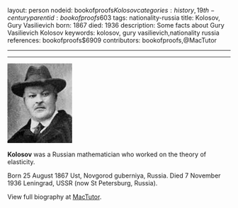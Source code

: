 layout: person
nodeid: bookofproofs$Kolosov
categories: history,19th-century
parentid: bookofproofs$603
tags: nationality-russia
title: Kolosov, Gury Vasilievich
born: 1867
died: 1936
description: Some facts about Gury Vasilievich Kolosov
keywords: kolosov, gury vasilievich,nationality russia
references: bookofproofs$6909
contributors: bookofproofs,@MacTutor

---


---

![Kolosov.jpg](https://github.com/bookofproofs/bookofproofs.github.io/blob/main/_sources/_assets/images/portraits/Kolosov.jpg?raw=true)

**Kolosov** was a Russian mathematician who worked on the theory of elasticity.

Born 25 August 1867 Ust, Novgorod guberniya, Russia. Died 7 November 1936 Leningrad, USSR (now St Petersburg, Russia).


View full biography at [MacTutor](https://mathshistory.st-andrews.ac.uk/Biographies/Kolosov/).